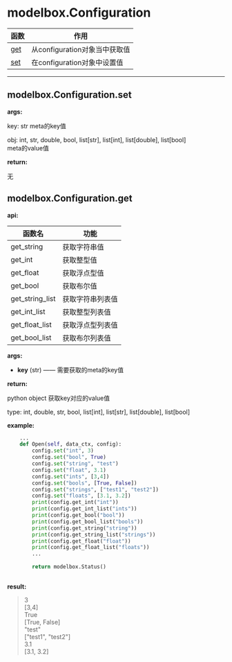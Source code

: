 # modelbox.Configuration

|函数|作用|
|-|-|
|[get](#modelboxconfigurationget)|从configuration对象当中获取值|
|[set](#modelboxconfigurationset)|在configuration对象中设置值|
---

## modelbox.Configuration.set

**args:**  

key: str  meta的key值

obj: int, str, double, bool, list[str], list[int], list[double], list[bool]  
meta的value值

**return:**  

无

## modelbox.Configuration.get

**api:**  

| 函数名 | 功能 |
|-|-|
| get_string | 获取字符串值 |
| get_int | 获取整型值|
| get_float | 获取浮点型值 |
| get_bool | 获取布尔值|
| get_string_list | 获取字符串列表值 |
| get_int_list | 获取整型列表值 |
| get_float_list | 获取浮点型列表值 |
| get_bool_list | 获取布尔列表值 |

**args:**  

* **key** (str) ——  需要获取的meta的key值

**return:**  

python object 获取key对应的value值

type: int, double, str, bool, list[int], list[str], list[double], list[bool]

**example:**  

```python
    ...
    def Open(self, data_ctx, config):
        config.set("int", 3)
        config.set("bool", True)
        config.set("string", "test")
        config.set("float", 3.1)
        config.set("ints", [3,4])
        config.set("bools", [True, False])
        config.set("strings", ["test1", "test2"])
        config.set("floats", [3.1, 3.2])
        print(config.get_int("int"))
        print(config.get_int_list("ints"))
        print(config.get_bool("bool"))
        print(config.get_bool_list("bools"))
        print(config.get_string("string"))
        print(config.get_string_list("strings"))
        print(config.get_float("float"))
        print(config.get_float_list("floats"))
        ...
        
        return modelbox.Status()
        
```

**result:**

> 3  
> [3,4]  
> True  
> [True, False]  
> "test"  
> ["test1", "test2"]  
> 3.1  
> [3.1, 3.2]
